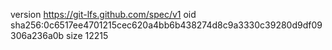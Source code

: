 version https://git-lfs.github.com/spec/v1
oid sha256:0c6517ee4701215cec620a4bb6b438274d8c9a3330c39280d9df09306a236a0b
size 12215
